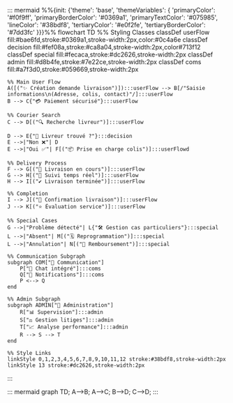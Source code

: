 ::: mermaid
%%{init: {'theme': 'base', 'themeVariables': { 
  'primaryColor': '#f0f9ff',
  'primaryBorderColor': '#0369a1',
  'primaryTextColor': '#075985',
  'lineColor': '#38bdf8',
  'tertiaryColor': '#e0f2fe',
  'tertiaryBorderColor': '#7dd3fc'
}}}%%
flowchart TD
    %% Styling Classes
    classDef userFlow fill:#bae6fd,stroke:#0369a1,stroke-width:2px,color:#0c4a6e
    classDef decision fill:#fef08a,stroke:#ca8a04,stroke-width:2px,color#713f12
    classDef special fill:#fecaca,stroke:#dc2626,stroke-width:2px
    classDef admin fill:#d8b4fe,stroke:#7e22ce,stroke-width:2px
    classDef coms fill:#a7f3d0,stroke:#059669,stroke-width:2px

    %% Main User Flow
    A([("✨ Création demande livraison")]):::userFlow --> B[/"Saisie informations\n(Adresse, colis, contact)"/]:::userFlow
    B --> C{"💳 Paiement sécurisé"}:::userFlow

    %% Courier Search
    C --> D[("🔍 Recherche livreur")]:::userFlow
<!-- @import "[TOC]" {cmd="toc" depthFrom=1 depthTo=6 orderedList=false} -->

    D --> E{"🚗 Livreur trouvé ?"}:::decision
    E -->|"Non ❌"| D
    E -->|"Oui ✅"| F[("📦 Prise en charge colis")]:::userFlowd

    %% Delivery Process
    F --> G[("🛵 Livraison en cours")]:::userFlow
    G --> H[("📍 Suivi temps réel")]:::userFlow
    H --> I[("✔ Livraison terminée")]:::userFlow

    %% Completion
    I --> J[("📩 Confirmation livraison")]:::userFlow
    J --> K[("⭐ Évaluation service")]:::userFlow

    %% Special Cases
    G -->|"Problème détecté"| L{"🛠 Gestion cas particuliers"}:::special
    L -->|"Absent"| M[("🗓 Reprogrammation")]:::special
    L -->|"Annulation"| N[("💸 Remboursement")]:::special

    %% Communication Subgraph
    subgraph COM["💬 Communication"]
        P["💬 Chat intégré"]:::coms
        Q["🔔 Notifications"]:::coms
        P <--> Q
    end

    %% Admin Subgraph
    subgraph ADMIN["👔 Administration"]
        R["📊 Supervision"]:::admin
        S["⚖ Gestion litiges"]:::admin
        T["📈 Analyse performance"]:::admin
        R --> S --> T
    end

    %% Style Links
    linkStyle 0,1,2,3,4,5,6,7,8,9,10,11,12 stroke:#38bdf8,stroke-width:2px
    linkStyle 13 stroke:#dc2626,stroke-width:2px
:::



::: mermaid
graph TD;
    A-->B;
    A-->C;
    B-->D;
    C-->D;
:::
